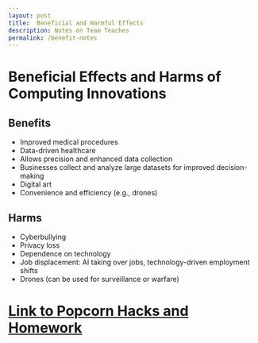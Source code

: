 ```yaml
---
layout: post
title:  Beneficial and Harmful Effects
description: Notes on Team Teaches
permalink: /benefit-notes
--- 
```

# Beneficial Effects and Harms of Computing Innovations

## Benefits
- Improved medical procedures  
- Data-driven healthcare  
- Allows precision and enhanced data collection  
- Businesses collect and analyze large datasets for improved decision-making  
- Digital art  
- Convenience and efficiency (e.g., drones)  

## Harms
- Cyberbullying  
- Privacy loss  
- Dependence on technology  
- Job displacement: AI taking over jobs, technology-driven employment shifts  
- Drones (can be used for surveillance or warfare)

# <a href="{{ site.baseurl }}/technology_benefits_harms">Link to Popcorn Hacks and Homework</a>

